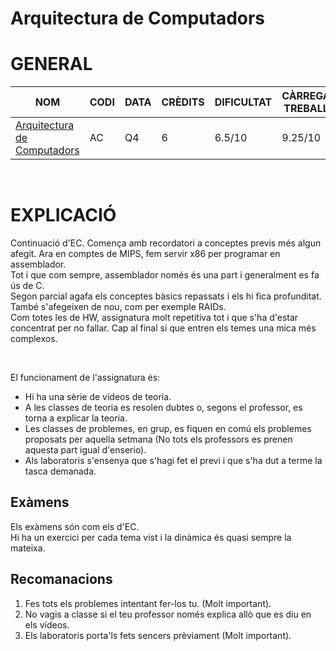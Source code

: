 # Arquitectura de Computadors
# GENERAL
| NOM | CODI | DATA | CRÈDITS | DIFICULTAT | CÀRREGA TREBALL | NOTA |
| --- | --- | --- | --- | --- | --- | --- |
| [Arquitectura de Computadors](https://www.fib.upc.edu/ca/estudis/graus/grau-en-enginyeria-informatica/pla-destudis/assignatures/AC) | AC | Q4 | 6 | 6.5/10 | 9.25/10 | 7.4 |

<br>

# EXPLICACIÓ
Continuació d'EC. Comença amb recordatori a conceptes previs més algun afegit. Ara en comptes de MIPS, fem servir x86 per programar en assemblador. <br>
Tot i que com sempre, assemblador només és una part i generalment es fa ús de C. <br>
Segon parcial agafa els conceptes bàsics repassats i els hi fica profunditat. També s'afegeixen de nou, com per exemple RAIDs. <br>
Com totes les de HW, assignatura molt repetitiva tot i que s'ha d'estar concentrat per no fallar. Cap al final si que entren els temes una mica més complexos. <br>

<br>

El funcionament de l'assignatura és:
- Hi ha una sèrie de vídeos de teoria.
- A les classes de teoria es resolen dubtes o, segons el professor, es torna a explicar la teoria.
- Les classes de problemes, en grup, es fiquen en comú els problemes proposats per aquella setmana (No tots els professors es prenen aquesta part igual d'enserio).
- Als laboratoris s'ensenya que s'hagi fet el previ i que s'ha dut a terme la tasca demanada.

## Exàmens
Els exàmens són com els d'EC. <br>
Hi ha un exercici per cada tema vist i la dinàmica és quasi sempre la mateixa. <br>

## Recomanacions
1. Fes tots els problemes intentant fer-los tu. (Molt important).
2. No vagis a classe si el teu professor només explica allò que es diu en els vídeos.
3. Els laboratoris porta'ls fets sencers prèviament (Molt important).